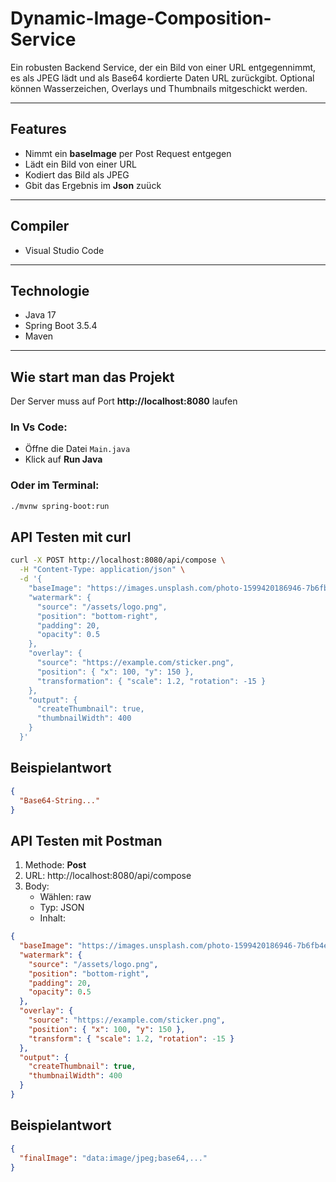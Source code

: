 # Dynamic-Image-Composition-Service

Ein robusten Backend Service, der ein Bild von einer URL entgegennimmt, es als JPEG lädt und als Base64 kordierte Daten URL zurückgibt.
Optional können Wasserzeichen, Overlays und Thumbnails mitgeschickt werden. 

---

## Features 

* Nimmt ein **baseImage** per Post Request entgegen
* Lädt ein Bild von einer URL
* Kodiert das Bild als JPEG
* Gbit das Ergebnis im **Json** zuück

---

## Compiler

* Visual Studio Code

---

## Technologie

* Java 17
* Spring Boot 3.5.4 
* Maven

---

## Wie start man das Projekt

Der Server muss auf Port **http://localhost:8080** laufen

### In Vs Code:

* Öffne die Datei `Main.java`
* Klick auf **Run Java**

### Oder im Terminal:

```bash
./mvnw spring-boot:run
```

## API Testen mit curl

```bash
curl -X POST http://localhost:8080/api/compose \
  -H "Content-Type: application/json" \
  -d '{
    "baseImage": "https://images.unsplash.com/photo-1599420186946-7b6fb4e297f0",
    "watermark": {
      "source": "/assets/logo.png",
      "position": "bottom-right",
      "padding": 20,
      "opacity": 0.5
    },
    "overlay": {
      "source": "https://example.com/sticker.png",
      "position": { "x": 100, "y": 150 },
      "transformation": { "scale": 1.2, "rotation": -15 }
    },
    "output": {
      "createThumbnail": true,
      "thumbnailWidth": 400
    }
  }'
```

## Beispielantwort
```json
{
  "Base64-String..."
} 
```

## API Testen mit Postman

1. Methode: **Post**
2. URL: http://localhost:8080/api/compose
3. Body: 
    * Wählen: raw
    * Typ: JSON
    * Inhalt:

```json
{
  "baseImage": "https://images.unsplash.com/photo-1599420186946-7b6fb4e297f0",
  "watermark": {
    "source": "/assets/logo.png",
    "position": "bottom-right",
    "padding": 20,
    "opacity": 0.5
  },
  "overlay": {
    "source": "https://example.com/sticker.png",
    "position": { "x": 100, "y": 150 },
    "transform": { "scale": 1.2, "rotation": -15 }
  },
  "output": {
    "createThumbnail": true,
    "thumbnailWidth": 400
  }
}
```

## Beispielantwort
```json
{
  "finalImage": "data:image/jpeg;base64,..."
}
```